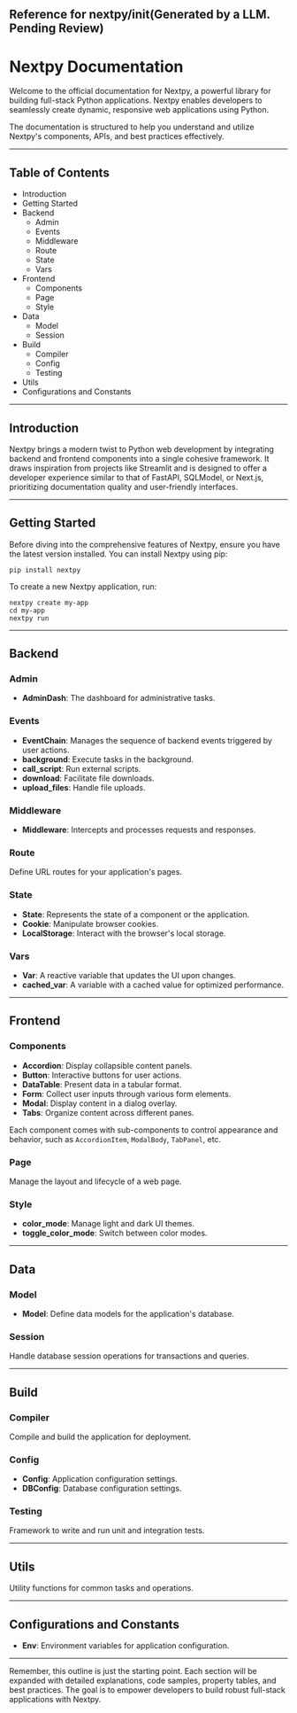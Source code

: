 ##  Reference for nextpy/__init__(Generated by a LLM. Pending Review)

# Nextpy Documentation

Welcome to the official documentation for Nextpy, a powerful library for building full-stack Python applications. Nextpy enables developers to seamlessly create dynamic, responsive web applications using Python.

The documentation is structured to help you understand and utilize Nextpy's components, APIs, and best practices effectively. 

---

## Table of Contents

- Introduction
- Getting Started
- Backend
  - Admin
  - Events
  - Middleware
  - Route
  - State
  - Vars
- Frontend
  - Components
  - Page
  - Style
- Data
  - Model
  - Session
- Build
  - Compiler
  - Config
  - Testing
- Utils
- Configurations and Constants

---

## Introduction

Nextpy brings a modern twist to Python web development by integrating backend and frontend components into a single cohesive framework. It draws inspiration from projects like Streamlit and is designed to offer a developer experience similar to that of FastAPI, SQLModel, or Next.js, prioritizing documentation quality and user-friendly interfaces.

---

## Getting Started

Before diving into the comprehensive features of Nextpy, ensure you have the latest version installed. You can install Nextpy using pip:

```shell
pip install nextpy
```

To create a new Nextpy application, run:

```shell
nextpy create my-app
cd my-app
nextpy run
```

---

## Backend

### Admin

- **AdminDash**: The dashboard for administrative tasks.

### Events

- **EventChain**: Manages the sequence of backend events triggered by user actions.
- **background**: Execute tasks in the background.
- **call_script**: Run external scripts.
- **download**: Facilitate file downloads.
- **upload_files**: Handle file uploads.

### Middleware

- **Middleware**: Intercepts and processes requests and responses.

### Route

Define URL routes for your application's pages.

### State

- **State**: Represents the state of a component or the application.
- **Cookie**: Manipulate browser cookies.
- **LocalStorage**: Interact with the browser's local storage.

### Vars

- **Var**: A reactive variable that updates the UI upon changes.
- **cached_var**: A variable with a cached value for optimized performance.

---

## Frontend

### Components

- **Accordion**: Display collapsible content panels.
- **Button**: Interactive buttons for user actions.
- **DataTable**: Present data in a tabular format.
- **Form**: Collect user inputs through various form elements.
- **Modal**: Display content in a dialog overlay.
- **Tabs**: Organize content across different panes.

Each component comes with sub-components to control appearance and behavior, such as `AccordionItem`, `ModalBody`, `TabPanel`, etc.

### Page

Manage the layout and lifecycle of a web page.

### Style

- **color_mode**: Manage light and dark UI themes.
- **toggle_color_mode**: Switch between color modes.

---

## Data

### Model

- **Model**: Define data models for the application's database.

### Session

Handle database session operations for transactions and queries.

---

## Build

### Compiler

Compile and build the application for deployment.

### Config

- **Config**: Application configuration settings.
- **DBConfig**: Database configuration settings.

### Testing

Framework to write and run unit and integration tests.

---

## Utils

Utility functions for common tasks and operations.

---

## Configurations and Constants

- **Env**: Environment variables for application configuration.

---

Remember, this outline is just the starting point. Each section will be expanded with detailed explanations, code samples, property tables, and best practices. The goal is to empower developers to build robust full-stack applications with Nextpy.